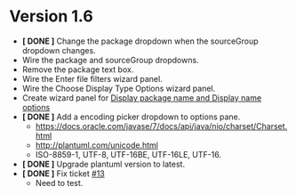 Version 1.6
============
+ __[ DONE ]__ Change the package dropdown when the sourceGroup dropdown changes.
+ Wire the package and sourceGroup dropdowns.
+ Remove the package text box.
+ Wire the Enter file filters wizard panel.
+ Wire the Choose Display Type Options wizard panel.
+ Create wizard panel for [Display package name and Display name options](http://plantuml-depend.sourceforge.net/display_option/display_option.html)
+ __[ DONE ]__ Add a encoding picker dropdown to options pane. 
    + https://docs.oracle.com/javase/7/docs/api/java/nio/charset/Charset.html
    + http://plantuml.com/unicode.html
    + ISO-8859-1, UTF-8, UTF-16BE, UTF-16LE, UTF-16.
+ __[ DONE ]__ Upgrade plantuml version to latest.
+ __[ DONE ]__ Fix ticket [#13](https://sourceforge.net/p/plantumlnb/tickets/13/)
    - Need to test.

